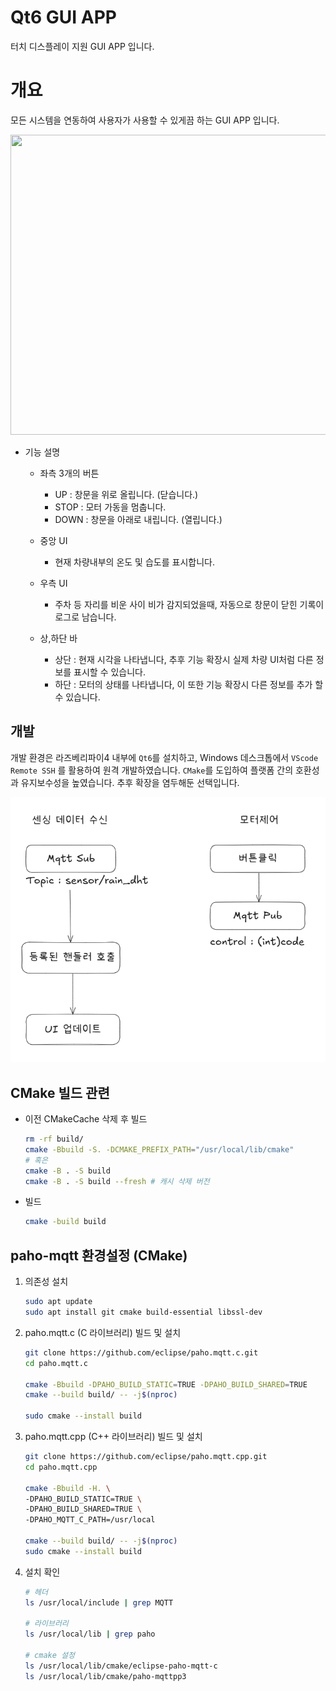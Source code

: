 # Qt6 GUI APP
터치 디스플레이 지원 GUI APP 입니다.

# 개요

모든 시스템을 연동하여 사용자가 사용할 수 있게끔 하는 GUI APP 입니다.

<img src = "img/77.jpg" width = 600 height = 480>

- 기능 설명

    - 좌측 3개의 버튼 
        - UP : 창문을 위로 올립니다. (닫습니다.)
        - STOP : 모터 가동을 멈춥니다.
        - DOWN : 창문을 아래로 내립니다. (열립니다.)

    - 중앙 UI
        - 현재 차량내부의 온도 및 습도를 표시합니다.
    
    - 우측 UI
        - 주차 등 자리를 비운 사이 비가 감지되었을때, 자동으로 창문이 닫힌 기록이 로그로 남습니다.
    
    - 상,하단 바
        - 상단 : 현재 시각을 나타냅니다, 추후 기능 확장시 실제 차량 UI처럼 다른 정보를 표시할 수 있습니다.
        - 하단 : 모터의 상태를 나타냅니다, 이 또한 기능 확장시 다른 정보를 추가 할 수 있습니다.


## 개발

개발 환경은 라즈베리파이4 내부에 `Qt6`를 설치하고, Windows 데스크톱에서 `VScode Remote SSH` 를 활용하여 원격 개발하였습니다. `CMake`를 도입하여 플랫폼 간의 호환성과 유지보수성을 높였습니다.
추후 확장을 염두해둔 선택입니다.

![alt text](image.png)


## CMake 빌드 관련

- 이전 CMakeCache 삭제 후 빌드
    ```bash
    rm -rf build/
    cmake -Bbuild -S. -DCMAKE_PREFIX_PATH="/usr/local/lib/cmake"
    # 혹은
    cmake -B . -S build
    cmake -B . -S build --fresh # 캐시 삭제 버전
    ```

- 빌드
    ```bash
    cmake -build build
    ```

## paho-mqtt 환경설정 (CMake)

1. 의존성 설치

    ```bash
    sudo apt update
    sudo apt install git cmake build-essential libssl-dev
    ```

2. paho.mqtt.c (C 라이브러리) 빌드 및 설치

    ```bash
    git clone https://github.com/eclipse/paho.mqtt.c.git
    cd paho.mqtt.c

    cmake -Bbuild -DPAHO_BUILD_STATIC=TRUE -DPAHO_BUILD_SHARED=TRUE
    cmake --build build/ -- -j$(nproc)

    sudo cmake --install build
    ```

3. paho.mqtt.cpp (C++ 라이브러리) 빌드 및 설치

    ```bash
    git clone https://github.com/eclipse/paho.mqtt.cpp.git
    cd paho.mqtt.cpp

    cmake -Bbuild -H. \
    -DPAHO_BUILD_STATIC=TRUE \
    -DPAHO_BUILD_SHARED=TRUE \
    -DPAHO_MQTT_C_PATH=/usr/local

    cmake --build build/ -- -j$(nproc)
    sudo cmake --install build
    ```

4. 설치 확인

    ```bash
    # 헤더
    ls /usr/local/include | grep MQTT

    # 라이브러리
    ls /usr/local/lib | grep paho

    # cmake 설정
    ls /usr/local/lib/cmake/eclipse-paho-mqtt-c
    ls /usr/local/lib/cmake/paho-mqttpp3
    ```